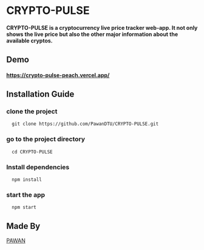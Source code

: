 # CRYPTO-PULSE
####  CRYPTO-PULSE is a cryptocurrency live price tracker web-app. It not only shows the live price but also the other major information about the available cryptos.

## Demo
#### https://crypto-pulse-peach.vercel.app/ 

## Installation Guide
### clone the project
```
  git clone https://github.com/PawanDTU/CRYPTO-PULSE.git
```
### go to the project directory
```
  cd CRYPTO-PULSE
```
### Install dependencies
```
  npm install
```
### start the app
```
  npm start
```
## Made By
[PAWAN](https://github.com/PawanDTU)






